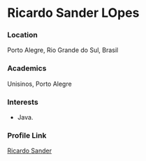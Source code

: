 # Ricardo Sander LOpes

### Location

Porto Alegre, Rio Grande do Sul, Brasil

### Academics

Unisinos, Porto Alegre

### Interests

- Java.

### Profile Link

[Ricardo Sander](https://github.com/ricardosander)
